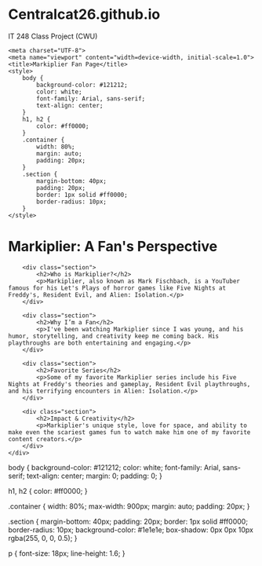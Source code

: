 # Centralcat26.github.io
IT 248 Class Project (CWU)
<!DOCTYPE html>
<html lang="en">
<head> <link rel="stylesheet" href="styles.css">

    <meta charset="UTF-8">
    <meta name="viewport" content="width=device-width, initial-scale=1.0">
    <title>Markiplier Fan Page</title>
    <style>
        body {
            background-color: #121212;
            color: white;
            font-family: Arial, sans-serif;
            text-align: center;
        }
        h1, h2 {
            color: #ff0000;
        }
        .container {
            width: 80%;
            margin: auto;
            padding: 20px;
        }
        .section {
            margin-bottom: 40px;
            padding: 20px;
            border: 1px solid #ff0000;
            border-radius: 10px;
        }
    </style>
</head>
<body>
    <div class="container">
        <h1>Markiplier: A Fan's Perspective</h1>
        
        <div class="section">
            <h2>Who is Markiplier?</h2>
            <p>Markiplier, also known as Mark Fischbach, is a YouTuber famous for his Let's Plays of horror games like Five Nights at Freddy's, Resident Evil, and Alien: Isolation.</p>
        </div>
        
        <div class="section">
            <h2>Why I’m a Fan</h2>
            <p>I've been watching Markiplier since I was young, and his humor, storytelling, and creativity keep me coming back. His playthroughs are both entertaining and engaging.</p>
        </div>
        
        <div class="section">
            <h2>Favorite Series</h2>
            <p>Some of my favorite Markiplier series include his Five Nights at Freddy's theories and gameplay, Resident Evil playthroughs, and his terrifying encounters in Alien: Isolation.</p>
        </div>
        
        <div class="section">
            <h2>Impact & Creativity</h2>
            <p>Markiplier's unique style, love for space, and ability to make even the scariest games fun to watch make him one of my favorite content creators.</p>
        </div>
    </div>
</body>
</html>
body {
    background-color: #121212;
    color: white;
    font-family: Arial, sans-serif;
    text-align: center;
    margin: 0;
    padding: 0;
}

h1, h2 {
    color: #ff0000;
}

.container {
    width: 80%;
    max-width: 900px;
    margin: auto;
    padding: 20px;
}

.section {
    margin-bottom: 40px;
    padding: 20px;
    border: 1px solid #ff0000;
    border-radius: 10px;
    background-color: #1e1e1e;
    box-shadow: 0px 0px 10px rgba(255, 0, 0, 0.5);
}

p {
    font-size: 18px;
    line-height: 1.6;
}
